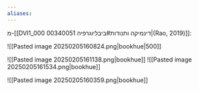 ```yaml
---
aliases:
---
```

מ-[[DVI1_000 00340051 דינמיקה ותנודות#ביבליוגרפיה|(Rao, 2019)]]:

![[Pasted image 20250205160824.png|bookhue|500]]

![[Pasted image 20250205161138.png|bookhue]]
![[Pasted image 20250205161534.png|bookhue]]

![[Pasted image 20250205160359.png|bookhue]]